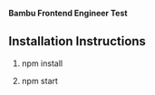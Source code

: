 **Bambu Frontend Engineer Test**

Installation Instructions
-----------------------

1. npm install

2. npm start